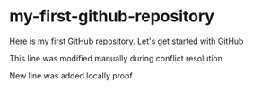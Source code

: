 # my-first-github-repository
Here is my first GitHub repository. Let's get started with GitHub

This line was modified manually during conflict resolution

New line was added locally proof